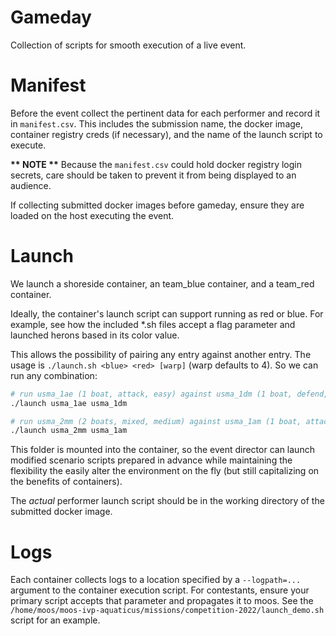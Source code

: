 # Gameday

Collection of scripts for smooth execution of a live event.

# Manifest

Before the event collect the pertinent data for each performer and record it
in `manifest.csv`.
This includes the submission name, the docker image, container registry creds (if necessary),
and the name of the launch script to execute.

__** NOTE **__ Because the `manifest.csv` could hold docker registry login secrets, care should be taken
to prevent it from being displayed to an audience.  

If collecting submitted docker images before gameday, ensure they are loaded on the host
executing the event.

# Launch

We launch a shoreside container, an team_blue container, and a team_red container.

Ideally, the container's launch script can support running as red or blue.
For example, see how the included *.sh files accept a flag parameter and launched
herons based in its color value.

This allows the possibility of pairing any entry against another entry.
The usage is `./launch.sh <blue> <red> [warp]` (warp defaults to 4).
So we can run any combination:

```bash
# run usma_1ae (1 boat, attack, easy) against usma_1dm (1 boat, defend, medium)
./launch usma_1ae usma_1dm

# run usma_2mm (2 boats, mixed, medium) against usma_1am (1 boat, attack, medium)
./launch usma_2mm usma_1am
```

This folder is mounted into the container, so the event director can launch modified
scenario scripts prepared in advance while maintaining the flexibility the easily
alter the environment on the fly (but still capitalizing on the benefits of containers).

The *actual* performer launch script should be in the working directory of the submitted docker image.

# Logs

Each container collects logs to a location specified by a `--logpath=...` argument
to the container execution script.  For contestants, ensure your primary script
accepts that parameter and propagates it to moos. See the 
`/home/moos/moos-ivp-aquaticus/missions/competition-2022/launch_demo.sh` script 
for an example.
